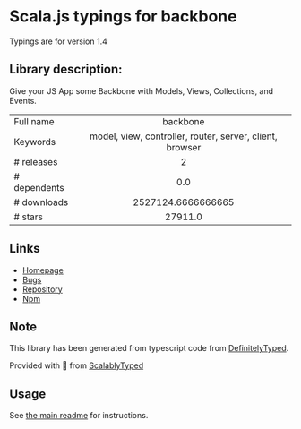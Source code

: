 
# Scala.js typings for backbone

Typings are for version 1.4

## Library description:
Give your JS App some Backbone with Models, Views, Collections, and Events.

|                    |                 |
| ------------------ | :-------------: |
| Full name          | backbone |
| Keywords           | model, view, controller, router, server, client, browser |
| # releases         | 2 |
| # dependents       | 0.0 |
| # downloads        | 2527124.6666666665 |
| # stars            | 27911.0 |

## Links
- [Homepage](https://github.com/jashkenas/backbone#readme)
- [Bugs](https://github.com/jashkenas/backbone/issues)
- [Repository](https://github.com/jashkenas/backbone)
- [Npm](https://www.npmjs.com/package/backbone)
    


## Note
This library has been generated from typescript code from [DefinitelyTyped](https://definitelytyped.org).

Provided with :purple_heart: from [ScalablyTyped](https://github.com/oyvindberg/ScalablyTyped)

## Usage
See [the main readme](../../readme.md) for instructions.


